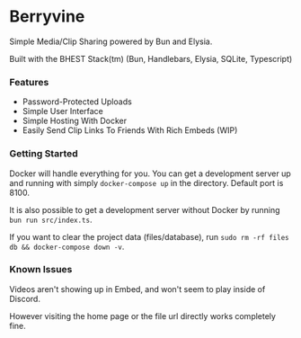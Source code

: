 # Berryvine

Simple Media/Clip Sharing powered by Bun and Elysia.

Built with the BHEST Stack(tm) (Bun, Handlebars, Elysia, SQLite, Typescript)

### Features

- Password-Protected Uploads
- Simple User Interface
- Simple Hosting With Docker
- Easily Send Clip Links To Friends With Rich Embeds (WIP)

### Getting Started

Docker will handle everything for you. You can get a development server up and running with simply `docker-compose up` in the directory. Default port is 8100.

It is also possible to get a development server without Docker by running `bun run src/index.ts`.

If you want to clear the project data (files/database), run `sudo rm -rf files db && docker-compose down -v`.

### Known Issues

Videos aren't showing up in Embed, and won't seem to play inside of Discord.

However visiting the home page or the file url directly works completely fine.